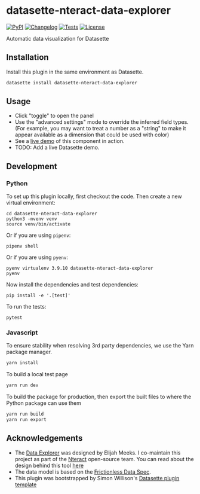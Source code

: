 # datasette-nteract-data-explorer

[![PyPI](https://img.shields.io/pypi/v/datasette-nteract-data-explorer.svg)](https://pypi.org/project/datasette-nteract-data-explorer/)
[![Changelog](https://img.shields.io/github/v/release/hydrosquall/datasette-nteract-data-explorer?include_prereleases&label=changelog)](https://github.com/hydrosquall/datasette-nteract-data-explorer/releases)
[![Tests](https://github.com/hydrosquall/datasette-nteract-data-explorer/workflows/Test/badge.svg)](https://github.com/hydrosquall/datasette-nteract-data-explorer/actions?query=workflow%3ATest)
[![License](https://img.shields.io/badge/license-Apache%202.0-blue.svg)](https://github.com/hydrosquall/datasette-nteract-data-explorer/blob/main/LICENSE)

Automatic data visualization for Datasette

## Installation

Install this plugin in the same environment as Datasette.

```bash
datasette install datasette-nteract-data-explorer
```

## Usage

- Click "toggle" to open the panel
- Use the "advanced settings" mode to override the inferred field types. (For example, you may want to treat a number as a "string" to make it appear available as a dimension that could be used with color)
- See a [live demo](https://data-explorer.nteract.io/) of this component in action.
- TODO: Add a live Datasette demo.

## Development

### Python

To set up this plugin locally, first checkout the code. Then create a new virtual environment:

    cd datasette-nteract-data-explorer
    python3 -mvenv venv
    source venv/bin/activate

Or if you are using `pipenv`:

    pipenv shell

Or if you are using `pyenv`:

    pyenv virtualenv 3.9.10 datasette-nteract-data-explorer
    pyenv

Now install the dependencies and test dependencies:

    pip install -e '.[test]'

To run the tests:

    pytest

### Javascript

To ensure stability when resolving 3rd party dependencies, we use the Yarn package manager.

```bash
yarn install
```

To build a local test page

```bash
yarn run dev
```

To build the package for production, then export the built files to where the Python package can use them

```bash
yarn run build
yarn run export
```

## Acknowledgements

- The [Data Explorer](https://github.com/nteract/data-explorer) was designed by Elijah Meeks. I co-maintain this project as part of the [Nteract](https://nteract.io/) open-source team. You can read about the design behind this tool [here](https://blog.nteract.io/designing-the-nteract-data-explorer-f4476d53f897)
- The data model is based on the [Frictionless Data Spec](https://specs.frictionlessdata.io/).
- This plugin was bootstrapped by Simon Willison's [Datasette plugin template](https://simonwillison.net/2020/Jun/20/cookiecutter-plugins/)
